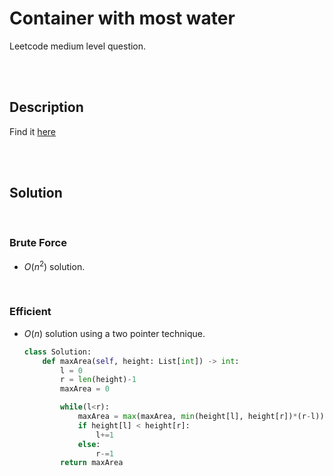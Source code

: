 # Container with most water

Leetcode medium level question.

<br>
<br>

## Description

Find it [here](http://rb.gy/oual6h)

<br>
<br>

## Solution

<br>

### Brute Force

- $O(n^2)$ solution.

<br>

### Efficient

- $O(n)$ solution using a two pointer technique.

  ```py
  class Solution:
      def maxArea(self, height: List[int]) -> int:
          l = 0
          r = len(height)-1
          maxArea = 0

          while(l<r):
              maxArea = max(maxArea, min(height[l], height[r])*(r-l))
              if height[l] < height[r]:
                  l+=1
              else:
                  r-=1
          return maxArea
  ```
